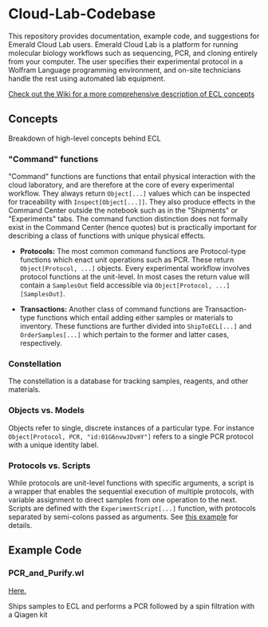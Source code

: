 # Cloud-Lab-Codebase
This repository provides documentation, example code, and suggestions for Emerald Cloud Lab users. Emerald Cloud Lab is a platform for running molecular biology workflows such as sequencing, PCR, and cloning entirely from your computer. The user specifies their experimental protocol in a Wolfram Language programming environment, and on-site technicians handle the rest using automated lab equipment.

[Check out the Wiki for a more comprehensive description of ECL concepts](https://github.com/stefangolas/Cloud-Lab-Codebase/wiki)

## Concepts
Breakdown of high-level concepts behind ECL

### "Command" functions
"Command" functions are functions that entail physical interaction with the cloud laboratory, and are therefore at the core of every experimental workflow. They always return `Object[...]` values which can be inspected for traceability with `Inspect[Object[...]]`. They also produce effects in the Command Center outside the notebook such as in the "Shipments" or "Experiments" tabs. The command function distinction does not formally exist in the Command Center (hence quotes) but is practically important for describing a class of functions with unique physical effects.

- **Protocols:** The most common command functions are Protocol-type functions which enact unit operations such as PCR. These return `Object[Protocol, ...]` objects. Every experimental workflow involves protocol functions at the unit-level. In most cases the return value will contain a `SamplesOut` field accessible via `Object[Protocol, ...][SamplesOut]`.

- **Transactions:** Another class of command functions are Transaction-type functions which entail adding either samples or materials to inventory. These functions are further divided into `ShipToECL[...]` and `OrderSamples[...]` which pertain to the former and latter cases, respectively.

### Constellation
The constellation is a database for tracking samples, reagents, and other materials. 


### Objects vs. Models
Objects refer to single, discrete instances of a particular type. For instance `Object[Protocol, PCR, "id:01G6nvwJDvmY"]` refers to a single PCR protocol with a unique identity label.

### Protocols vs. Scripts
While protocols are unit-level functions with specific arguments, a script is a wrapper that enables the sequential execution of multiple protocols, with variable assignment to direct samples from one operation to the next. Scripts are defined with the `ExperimentScript[...]` function, with protocols separated by semi-colons passed as arguments. See [this example](../PCR_and_Purify.wl) for details.

## Example Code

### PCR_and_Purify.wl
[Here.](../PCR_and_Purify.wl)

Ships samples to ECL and performs a PCR followed by a spin filtration with a Qiagen kit
